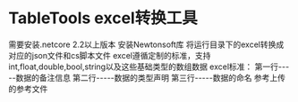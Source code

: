 # TableTools excel转换工具
需要安装.netcore 2.2以上版本 安装Newtonsoft库
将运行目录下的excel转换成对应的json文件和cs脚本文件
excel遵循定制的标准，支持int,float,double,bool,string以及这些基础类型的数组数据
excel标准：
第一行-----数据的备注信息
第二行-----数据的类型声明
第三行-----数据的命名
参考上传的参考文件
